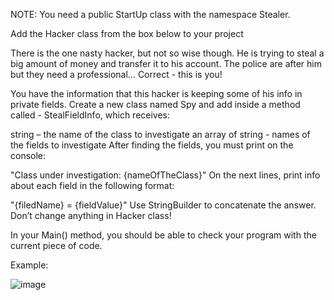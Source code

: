 NOTE: You need a public StartUp class with the namespace Stealer.

Add the Hacker class from the box below to your project

There is the one nasty hacker, but not so wise though. He is trying to steal a big amount of money and transfer it to his account. The police are after him but they need a professional… Correct - this is you!

You have the information that this hacker is keeping some of his info in private fields. Create a new class named Spy and add inside a method called - StealFieldInfo, which receives:

string – the name of the class to investigate
an array of string - names of the fields to investigate
After finding the fields, you must print on the console:

"Class under investigation: {nameOfTheClass}"
On the next lines, print info about each field in the following format:

"{filedName} = {fieldValue}"
Use StringBuilder to concatenate the answer. Don’t change anything in Hacker class!

In your Main() method, you should be able to check your program with the current piece of code.

Example:

![image](https://user-images.githubusercontent.com/45227327/225993105-1fe631ea-b1d3-44b7-bc7b-594b7534943f.png)
